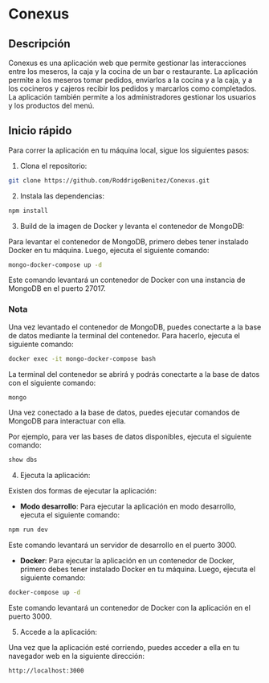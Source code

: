# Conexus

## Descripción

Conexus es una aplicación web que permite gestionar las interacciones entre los meseros, la caja y la cocina de un bar o restaurante. La aplicación permite a los meseros tomar pedidos, enviarlos a la cocina y a la caja, y a los cocineros y cajeros recibir los pedidos y marcarlos como completados. La aplicación también permite a los administradores gestionar los usuarios y los productos del menú.

## Inicio rápido

Para correr la aplicación en tu máquina local, sigue los siguientes pasos:

1. Clona el repositorio:

```bash
git clone https://github.com/RoddrigoBenitez/Conexus.git
```

2. Instala las dependencias:

```bash
npm install
```

3. Build de la imagen de Docker y levanta el contenedor de MongoDB:

Para levantar el contenedor de MongoDB, primero debes tener instalado Docker en tu máquina. Luego, ejecuta el siguiente comando:

```bash
mongo-docker-compose up -d
```

Este comando levantará un contenedor de Docker con una instancia de MongoDB en el puerto 27017.

### Nota

Una vez levantado el contenedor de MongoDB, puedes conectarte a la base de datos mediante la terminal del contenedor. Para hacerlo, ejecuta el siguiente comando:

```bash
docker exec -it mongo-docker-compose bash
```

La terminal del contenedor se abrirá y podrás conectarte a la base de datos con el siguiente comando:

```bash
mongo
```

Una vez conectado a la base de datos, puedes ejecutar comandos de MongoDB para interactuar con ella.

Por ejemplo, para ver las bases de datos disponibles, ejecuta el siguiente comando:

```bash
show dbs
```

4. Ejecuta la aplicación:

Existen dos formas de ejecutar la aplicación:

- **Modo desarrollo**: Para ejecutar la aplicación en modo desarrollo, ejecuta el siguiente comando:

```bash
npm run dev
```

Este comando levantará un servidor de desarrollo en el puerto 3000.

- **Docker**: Para ejecutar la aplicación en un contenedor de Docker, primero debes tener instalado Docker en tu máquina. Luego, ejecuta el siguiente comando:

```bash
docker-compose up -d
```

Este comando levantará un contenedor de Docker con la aplicación en el puerto 3000.

5. Accede a la aplicación:

Una vez que la aplicación esté corriendo, puedes acceder a ella en tu navegador web en la siguiente dirección:

```bash
http://localhost:3000
```
